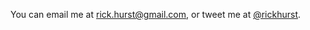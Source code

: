 <p>You can email me at <a href="mailto:rick.hurst@gmail.com">rick.hurst@gmail.com</a>, or tweet me at <a href="http://twitter.com/rickhurst">@rickhurst</a>.</p>